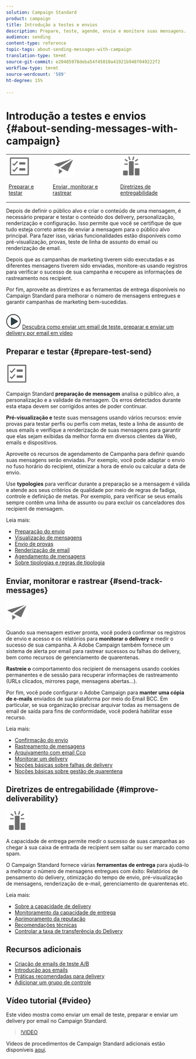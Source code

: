 ```yaml
---
solution: Campaign Standard
product: campaign
title: Introdução a testes e envios
description: Prepare, teste, agende, envie e monitore suas mensagens.
audience: sending
content-type: reference
topic-tags: about-sending-messages-with-campaign
translation-type: tm+mt
source-git-commit: e20485978deba54f45010a41921b948f049222f2
workflow-type: tm+mt
source-wordcount: '589'
ht-degree: 15%

---
```



# Introdução a testes e envios {#about-sending-messages-with-campaign}

<table>
<tr>
<td><img src="assets/do-not-localize/icon_prepare.svg" width="60px"><p><a href="#prepare-test-send">Preparar e testar</a></p></td>
<td><img src="assets/do-not-localize/icon_send.svg" width="60px"><p><a href="#send-track-messages">Enviar, monitorar e rastrear</a></p></td>
<td><img src="assets/do-not-localize/icon_deliverability.svg" width="60px"><p><a href="#improve-deliverability">Diretrizes de entregabilidade</a></p></td></tr>
</table>

Depois de definir o público alvo e criar o conteúdo de uma mensagem, é necessário preparar e testar o conteúdo dos delivery, personalização, renderização e configuração. Isso permite que você se certifique de que tudo esteja correto antes de enviar a mensagem para o público alvo principal. Para fazer isso, várias funcionalidades estão disponíveis como pré-visualização, provas, teste de linha de assunto do email ou renderização de email.

Depois que as campanhas de marketing tiverem sido executadas e as diferentes mensagens tiverem sido enviadas, monitore-as usando registros para verificar o sucesso de sua campanha e recupere as informações de rastreamento nos recipient.

Por fim, aproveite as diretrizes e as ferramentas de entrega disponíveis no Campaign Standard para melhorar o número de mensagens entregues e garantir campanhas de marketing bem-sucedidas.

![](assets/do-not-localize/how-to-video.png) [Descubra como enviar um email de teste, preparar e enviar um delivery por email em vídeo](#video)

## Preparar e testar {#prepare-test-send}

<img src="assets/do-not-localize/icon_prepare.svg" width="60px">

Campaign Standard **preparação de mensagem** analisa o público alvo, a personalização e a validade da mensagem. Os erros detectados durante esta etapa devem ser corrigidos antes de poder continuar.

**Pré-visualização e** teste suas mensagens usando vários recursos: envie provas para testar perfis ou perfis com metas, teste a linha de assunto de seus emails e verifique a renderização de suas mensagens para garantir que elas sejam exibidas da melhor forma em diversos clientes da Web, emails e dispositivos.

Aproveite os recursos de agendamento de Campanha para definir quando suas mensagens serão enviadas. Por exemplo, você pode adaptar o envio no fuso horário do recipient, otimizar a hora de envio ou calcular a data de envio.

Use **typologies** para verificar durante a preparação se a mensagem é válida e atende aos seus critérios de qualidade por meio de regras de fadiga, controle e definição de metas. Por exemplo, para verificar se seus emails sempre contêm uma linha de assunto ou para excluir os canceladores dos recipient de mensagem.

Leia mais:

* [Preparação do envio](../../sending/using/preparing-the-send.md)
* [Visualização de mensagens](../../sending/using/previewing-messages.md)
* [Envio de provas](../../sending/using/sending-proofs.md)
* [Renderização de email](../../sending/using/email-rendering.md)
* [Agendamento de mensagens](../../sending/using/about-scheduling-messages.md)
* [Sobre tipologias e regras de tipologia](../../sending/using/about-typology-rules.md)

## Enviar, monitorar e rastrear {#send-track-messages}

<img src="assets/do-not-localize/icon_send.svg"  width="60px">

Quando sua mensagem estiver pronta, você poderá confirmar os registros de envio e acesso e os relatórios para **monitorar o delivery** e medir o sucesso de sua campanha. A Adobe Campaign também fornece um sistema de alerta por email para rastrear sucessos ou falhas do delivery, bem como recursos de gerenciamento de quarentenas.

**Rastreie o** comportamento dos recipient de mensagens usando cookies permanentes e de sessão para recuperar informações de rastreamento (URLs clicados, mirrores page, mensagens abertas...).

Por fim, você pode configurar o Adobe Campaign para **manter uma cópia de e-mails** enviados de sua plataforma por meio do Email BCC. Em particular, se sua organização precisar arquivar todas as mensagens de email de saída para fins de conformidade, você poderá habilitar esse recurso.

Leia mais:

* [Confirmação do envio](../../sending/using/confirming-the-send.md)
* [Rastreamento de mensagens](../../sending/using/tracking-messages.md)
* [Arquivamento com email Cco](../../sending/using/archiving.md)
* [Monitorar um delivery](../../sending/using/monitoring-a-delivery.md)
* [Noções básicas sobre falhas de delivery](../../sending/using/understanding-delivery-failures.md)
* [Noções básicas sobre gestão de quarentena](../../sending/using/understanding-quarantine-management.md)

## Diretrizes de entregabilidade {#improve-deliverability}

<img src="assets/do-not-localize/icon_deliverability.svg"  width="60px">

A capacidade de entrega permite medir o sucesso de suas campanhas ao chegar à sua caixa de entrada de recipient sem saltar ou ser marcado como spam.

O Campaign Standard fornece várias **ferramentas de entrega** para ajudá-lo a melhorar o número de mensagens entregues com êxito: Relatórios de pensamento do delivery, otimização do tempo de envio, pré-visualização de mensagens, renderização de e-mail, gerenciamento de quarentenas etc.

Leia mais:

* [Sobre a capacidade de delivery](../../sending/using/about-deliverability.md)
* [Monitoramento da capacidade de entrega](../../sending/using/monitor-deliverability.md)
* [Aprimoramento da reputação](../../sending/using/improving-reputation.md)
* [Recomendações técnicas](../../sending/using/technical-recommendations.md)
* [Controlar a taxa de transferência do Delivery](../../reporting/using/delivery-throughput.md)

## Recursos adicionais

* [Criação de emails de teste A/B](../../channels/using/designing-an-a-b-test-email.md)
* [Introdução aos emails](https://helpx.adobe.com/br/campaign/kb/acs-get-started-with-emails.html)
* [Práticas recomendadas para delivery](../../sending/using/delivery-best-practices.md)
* [Adicionar um grupo de controle](../../sending/using/control-group.md)

## Vídeo tutorial {#video}

Este vídeo mostra como enviar um email de teste, preparar e enviar um delivery por email no Campaign Standard.

>[!VIDEO](https://video.tv.adobe.com/v/24013/)

Vídeos de procedimentos de Campaign Standard adicionais estão disponíveis [aqui](https://experienceleague.adobe.com/docs/campaign-standard-learn/tutorials/overview.html?lang=pt-BR).
